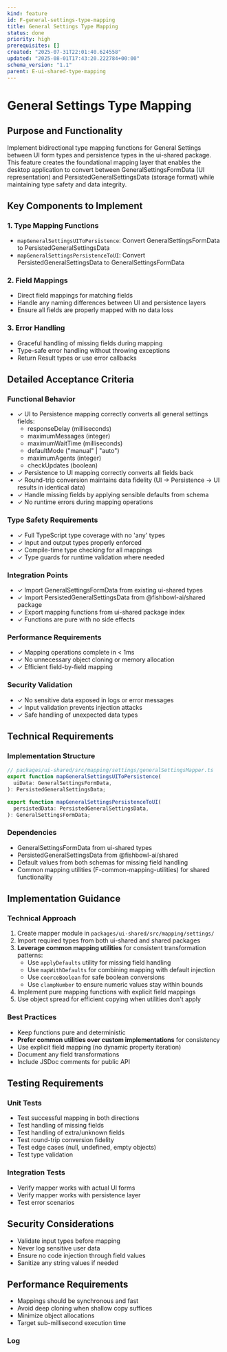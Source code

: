 ```yaml
---
kind: feature
id: F-general-settings-type-mapping
title: General Settings Type Mapping
status: done
priority: high
prerequisites: []
created: "2025-07-31T22:01:40.624558"
updated: "2025-08-01T17:43:20.222784+00:00"
schema_version: "1.1"
parent: E-ui-shared-type-mapping
---
```


# General Settings Type Mapping

## Purpose and Functionality

Implement bidirectional type mapping functions for General Settings between UI form types and persistence types in the ui-shared package. This feature creates the foundational mapping layer that enables the desktop application to convert between GeneralSettingsFormData (UI representation) and PersistedGeneralSettingsData (storage format) while maintaining type safety and data integrity.

## Key Components to Implement

### 1. Type Mapping Functions

- `mapGeneralSettingsUIToPersistence`: Convert GeneralSettingsFormData to PersistedGeneralSettingsData
- `mapGeneralSettingsPersistenceToUI`: Convert PersistedGeneralSettingsData to GeneralSettingsFormData

### 2. Field Mappings

- Direct field mappings for matching fields
- Handle any naming differences between UI and persistence layers
- Ensure all fields are properly mapped with no data loss

### 3. Error Handling

- Graceful handling of missing fields during mapping
- Type-safe error handling without throwing exceptions
- Return Result types or use error callbacks

## Detailed Acceptance Criteria

### Functional Behavior

- ✓ UI to Persistence mapping correctly converts all general settings fields:
  - responseDelay (milliseconds)
  - maximumMessages (integer)
  - maximumWaitTime (milliseconds)
  - defaultMode ("manual" | "auto")
  - maximumAgents (integer)
  - checkUpdates (boolean)
- ✓ Persistence to UI mapping correctly converts all fields back
- ✓ Round-trip conversion maintains data fidelity (UI → Persistence → UI results in identical data)
- ✓ Handle missing fields by applying sensible defaults from schema
- ✓ No runtime errors during mapping operations

### Type Safety Requirements

- ✓ Full TypeScript type coverage with no 'any' types
- ✓ Input and output types properly enforced
- ✓ Compile-time type checking for all mappings
- ✓ Type guards for runtime validation where needed

### Integration Points

- ✓ Import GeneralSettingsFormData from existing ui-shared types
- ✓ Import PersistedGeneralSettingsData from @fishbowl-ai/shared package
- ✓ Export mapping functions from ui-shared package index
- ✓ Functions are pure with no side effects

### Performance Requirements

- ✓ Mapping operations complete in < 1ms
- ✓ No unnecessary object cloning or memory allocation
- ✓ Efficient field-by-field mapping

### Security Validation

- ✓ No sensitive data exposed in logs or error messages
- ✓ Input validation prevents injection attacks
- ✓ Safe handling of unexpected data types

## Technical Requirements

### Implementation Structure

```typescript
// packages/ui-shared/src/mapping/settings/generalSettingsMapper.ts
export function mapGeneralSettingsUIToPersistence(
  uiData: GeneralSettingsFormData,
): PersistedGeneralSettingsData;

export function mapGeneralSettingsPersistenceToUI(
  persistedData: PersistedGeneralSettingsData,
): GeneralSettingsFormData;
```

### Dependencies

- GeneralSettingsFormData from ui-shared types
- PersistedGeneralSettingsData from @fishbowl-ai/shared
- Default values from both schemas for missing field handling
- Common mapping utilities (F-common-mapping-utilities) for shared functionality

## Implementation Guidance

### Technical Approach

1. Create mapper module in `packages/ui-shared/src/mapping/settings/`
2. Import required types from both ui-shared and shared packages
3. **Leverage common mapping utilities** for consistent transformation patterns:
   - Use `applyDefaults` utility for missing field handling
   - Use `mapWithDefaults` for combining mapping with default injection
   - Use `coerceBoolean` for safe boolean conversions
   - Use `clampNumber` to ensure numeric values stay within bounds
4. Implement pure mapping functions with explicit field mappings
5. Use object spread for efficient copying when utilities don't apply

### Best Practices

- Keep functions pure and deterministic
- **Prefer common utilities over custom implementations** for consistency
- Use explicit field mapping (no dynamic property iteration)
- Document any field transformations
- Include JSDoc comments for public API

## Testing Requirements

### Unit Tests

- Test successful mapping in both directions
- Test handling of missing fields
- Test handling of extra/unknown fields
- Test round-trip conversion fidelity
- Test edge cases (null, undefined, empty objects)
- Test type validation

### Integration Tests

- Verify mapper works with actual UI forms
- Verify mapper works with persistence layer
- Test error scenarios

## Security Considerations

- Validate input types before mapping
- Never log sensitive user data
- Ensure no code injection through field values
- Sanitize any string values if needed

## Performance Requirements

- Mappings should be synchronous and fast
- Avoid deep cloning when shallow copy suffices
- Minimize object allocations
- Target sub-millisecond execution time

### Log
